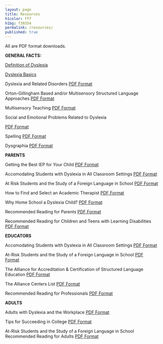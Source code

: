 ```yaml
---
layout: page
title: Resources
h1color: fff
h1bg: f39354
permalink: /resources/
published: true
---
```

All are PDF format downloads.

**GENERAL FACTS:**

[Definition of Dyslexia](PDFs/Definition_of_Dyslexia.pdf)

[Dyslexia Basics](PDFs/Dyslexia_Basics_FS_-_final_81407.pdf)

Dyslexia and Related Disorders [PDF Format](PDFs/Dyslexia_and_Related_Disorders(1).pdf)

 Orton-Gillingham Based and/or Multisensory Structured Language Approaches [PDF Format](PDFs/OG_Based_and_or_Multisensory_Structured_Language_Approaches(1).pdf)

Multisensory Teaching [PDF Format](PDFs/Multisensory_Teaching.pdf)

 Social and Emotional Problems Related to Dyslexia

[PDF Format](PDFs/Social_and_Emotion_Problems_Related_to_Dyslexia.pdf)

 Spelling [PDF Format](PDFs/Spelling.pdf)

Dysgraphia [PDF Format](PDFs/Dysgraphia.pdf)


**PARENTS**

Getting the Best IEP for Your Child [PDF Format](PDFs/Getting_the_Best_IEP_For_Your_Child.pdf)

 Accomodating Students with Dyslexia in All Classroom Settings [PDF Format](PDFs/Accomodating_Students_with_Dyslexia_In_All_Classroom_Settings.pdf)

 At Risk Students and the Study of a Foreign Language in School [PDF Format](PDFs/At-Risk_Students_and_the_Study_of_a_Foreign_Language_in_School.pdf)

 How to Find and Select an Academic Therapist [PDF Format](PDFs/How_to_Find_and_Select_an_Academic_Therapist.pdf)

 Why Home School a Dyslexia Child? [PDF Format](PDFs/Why_Homeschool_a_Dyslexic_Child.pdf)

 Recommended Reading for Parents [PDF Format](PDFs/Recommended_Reading_for_Parents.pdf)

 Recommended Reading for Children and Teens with Learning Disabilities [PDF Format](PDFs/Recommended_Reading_for_Children_and_Teens_with_LD.pdf)


**EDUCATORS**

 Accomodating Students with Dyslexia in All Classroom Settings [PDF Format](PDFs/Accomodating_Students_with_Dyslexia_In_All_Classroom_Settings(1).pdf)

 At-Risk Students and the Study of a Foreign Language in School [PDF Format](PDFs/At-Risk_Students_and_the_Study_of_a_Foreign_Language_in_School.pdf)

 The Alliance for Accreditation & Certification of Structured Language Education [PDF Format](PDFs/Alliance_Center_Fact_Sheet.pdf)

 The Alliance Centers List [PDF Format](PDFs/Alliance_Centers_Listed_by_Organization.pdf)

 Recommended Reading for Professionals [PDF Format](PDFs/Reading_Professionals.pdf)


**ADULTS**

 Adults with Dyslexia and the Workplace [PDF Format](PDFs/Adults_with_Dyslexia_and_the_Workplace.pdf)

 Tips for Succeeding in College [PDF Format](PDFs/Tips_For_Succeeding_in_College.pdf)

 At-Risk Students and the Study of a Foreign Language in School Recommended Reading for Adults [PDF Format](PDFs/At-Risk_Students_and_the_Study_of_a_Foreign_Language_in_School(2).pdf)
